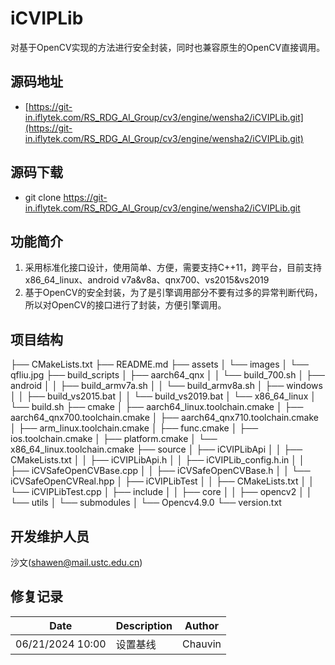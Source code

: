 # iCVIPLib
 对基于OpenCV实现的方法进行安全封装，同时也兼容原生的OpenCV直接调用。
 
## 源码地址
- [https://git-in.iflytek.com/RS_RDG_AI_Group/cv3/engine/wensha2/iCVIPLib.git](https://git-in.iflytek.com/RS_RDG_AI_Group/cv3/engine/wensha2/iCVIPLib.git)
## 源码下载
- git clone https://git-in.iflytek.com/RS_RDG_AI_Group/cv3/engine/wensha2/iCVIPLib.git

## 功能简介
1. 采用标准化接口设计，使用简单、方便，需要支持C++11，跨平台，目前支持x86_64_linux、android v7a&v8a、qnx700、vs2015&vs2019
2. 基于OpenCV的安全封装，为了是引擎调用部分不要有过多的异常判断代码，所以对OpenCV的接口进行了封装，方便引擎调用。

## 项目结构
├── CMakeLists.txt
├── README.md
├── assets
│   └── images
│       └── qfliu.jpg
├── build_scripts
│   ├── aarch64_qnx
│   │   └── build_700.sh
│   ├── android
│   │   ├── build_armv7a.sh
│   │   └── build_armv8a.sh
│   ├── windows
│   │   ├── build_vs2015.bat
│   │   └── build_vs2019.bat
│   └── x86_64_linux
│       └── build.sh
├── cmake
│   ├── aarch64_linux.toolchain.cmake
│   ├── aarch64_qnx700.toolchain.cmake
│   ├── aarch64_qnx710.toolchain.cmake
│   ├── arm_linux.toolchain.cmake
│   ├── func.cmake
│   ├── ios.toolchain.cmake
│   ├── platform.cmake
│   └── x86_64_linux.toolchain.cmake
├── source
│   ├── iCVIPLibApi
│   │   ├── CMakeLists.txt
│   │   ├── iCVIPLibApi.h
│   │   ├── iCVIPLib_config.h.in
│   │   ├── iCVSafeOpenCVBase.cpp
│   │   ├── iCVSafeOpenCVBase.h
│   │   └── iCVSafeOpenCVReal.hpp
│   ├── iCVIPLibTest
│   │   ├── CMakeLists.txt
│   │   └── iCVIPLibTest.cpp
│   ├── include
│   │   ├── core
│   │   ├── opencv2
│   │   └── utils
│   └── submodules
│       └── Opencv4.9.0
└── version.txt

## 开发维护人员
沙文(shawen@mail.ustc.edu.cn)

## 修复记录
| Date | Description | Author |
| ---- | ----------- | ------ |
| 06/21/2024 10:00 | 设置基线 | Chauvin |
